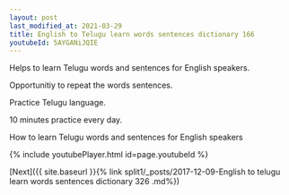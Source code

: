 ```yaml
---
layout: post
last_modified_at: 2021-03-29
title: English to Telugu learn words sentences dictionary 166 
youtubeId: 5AYGANiJQIE
---
```

 
 
Helps to learn Telugu words and sentences for English speakers.

Opportunitiy to repeat the words sentences. 

Practice Telugu language. 
 
10 minutes practice every day. 
 
How to learn Telugu words and sentences for English speakers 
 
{% include youtubePlayer.html id=page.youtubeId %}
 
 
[Next]({{ site.baseurl }}{% link  split1/_posts/2017-12-09-English to telugu learn words sentences dictionary 326 .md%})
 
